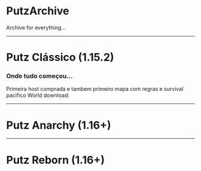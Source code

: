 # PutzArchive
  Archive for everything...
  
  ---
  
 # Putz Clássico (1.15.2)
   ### Onde tudo começou...
     
   Primeira host comprada e tambem primeiro mapa com regras e survival pacifico
      World download:
    
  ---
  
  # Putz Anarchy (1.16+)
  
  
  ---
  
  
  # Putz Reborn (1.16+)


